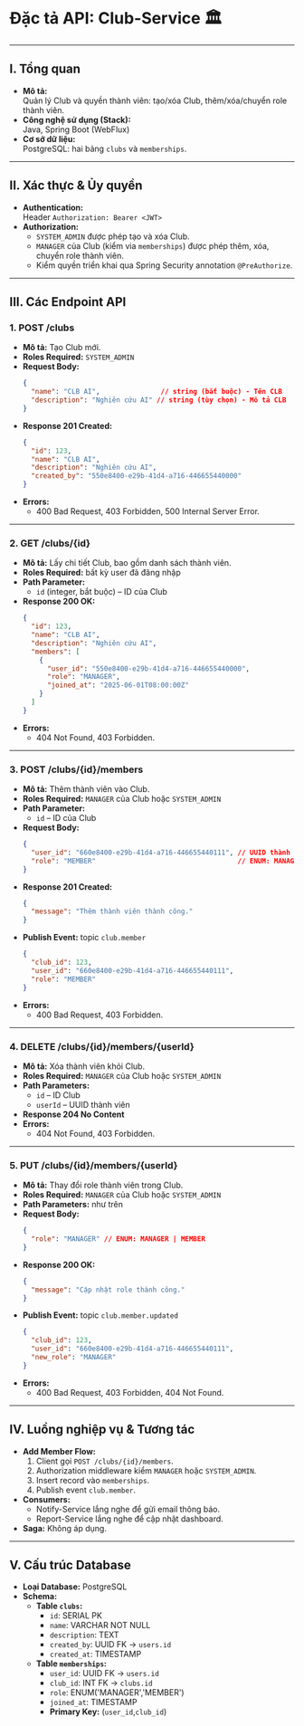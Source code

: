 # Đặc tả API: Club-Service 🏛️

---

## I. Tổng quan

* **Mô tả:**  
  Quản lý Club và quyền thành viên: tạo/xóa Club, thêm/xóa/chuyển role thành viên.  
* **Công nghệ sử dụng (Stack):**  
  Java, Spring Boot (WebFlux)  
* **Cơ sở dữ liệu:**  
  PostgreSQL: hai bảng `clubs` và `memberships`.

---

## II. Xác thực & Ủy quyền

* **Authentication:**  
  Header `Authorization: Bearer <JWT>`  
* **Authorization:**  
  - `SYSTEM_ADMIN` được phép tạo và xóa Club.  
  - `MANAGER` của Club (kiểm via `memberships`) được phép thêm, xóa, chuyển role thành viên.  
  - Kiểm quyền triển khai qua Spring Security annotation `@PreAuthorize`.

---

## III. Các Endpoint API

### 1. POST /clubs

* **Mô tả:** Tạo Club mới.  
* **Roles Required:** `SYSTEM_ADMIN`  
* **Request Body:**
    ```json
    {
      "name": "CLB AI",               // string (bắt buộc) - Tên CLB
      "description": "Nghiên cứu AI" // string (tùy chọn) - Mô tả CLB
    }
    ```
* **Response 201 Created:**
    ```json
    {
      "id": 123, 
      "name": "CLB AI",
      "description": "Nghiên cứu AI",
      "created_by": "550e8400-e29b-41d4-a716-446655440000"
    }
    ```
* **Errors:**  
  * 400 Bad Request, 403 Forbidden, 500 Internal Server Error.

---

### 2. GET /clubs/{id}

* **Mô tả:** Lấy chi tiết Club, bao gồm danh sách thành viên.  
* **Roles Required:** bất kỳ user đã đăng nhập  
* **Path Parameter:**
  * `id` (integer, bắt buộc) – ID của Club  
* **Response 200 OK:**
    ```json
    {
      "id": 123,
      "name": "CLB AI",
      "description": "Nghiên cứu AI",
      "members": [
        {
          "user_id": "550e8400-e29b-41d4-a716-446655440000",
          "role": "MANAGER",
          "joined_at": "2025-06-01T08:00:00Z"
        }
      ]
    }
    ```
* **Errors:**  
  * 404 Not Found, 403 Forbidden.

---

### 3. POST /clubs/{id}/members

* **Mô tả:** Thêm thành viên vào Club.  
* **Roles Required:** `MANAGER` của Club hoặc `SYSTEM_ADMIN`  
* **Path Parameter:**
  * `id` – ID của Club  
* **Request Body:**
    ```json
    {
      "user_id": "660e8400-e29b-41d4-a716-446655440111", // UUID thành viên
      "role": "MEMBER"                                   // ENUM: MANAGER | MEMBER
    }
    ```
* **Response 201 Created:**
    ```json
    {
      "message": "Thêm thành viên thành công."
    }
    ```
* **Publish Event:** topic `club.member`  
    ```json
    {
      "club_id": 123,
      "user_id": "660e8400-e29b-41d4-a716-446655440111",
      "role": "MEMBER"
    }
    ```
* **Errors:**  
  * 400 Bad Request, 403 Forbidden.

---

### 4. DELETE /clubs/{id}/members/{userId}

* **Mô tả:** Xóa thành viên khỏi Club.  
* **Roles Required:** `MANAGER` của Club hoặc `SYSTEM_ADMIN`  
* **Path Parameters:**
  * `id` – ID Club  
  * `userId` – UUID thành viên  
* **Response 204 No Content**  
* **Errors:**  
  * 404 Not Found, 403 Forbidden.

---

### 5. PUT /clubs/{id}/members/{userId}

* **Mô tả:** Thay đổi role thành viên trong Club.  
* **Roles Required:** `MANAGER` của Club hoặc `SYSTEM_ADMIN`  
* **Path Parameters:** như trên  
* **Request Body:**
    ```json
    {
      "role": "MANAGER" // ENUM: MANAGER | MEMBER
    }
    ```
* **Response 200 OK:**
    ```json
    {
      "message": "Cập nhật role thành công."
    }
    ```
* **Publish Event:** topic `club.member.updated`  
    ```json
    {
      "club_id": 123,
      "user_id": "660e8400-e29b-41d4-a716-446655440111",
      "new_role": "MANAGER"
    }
    ```
* **Errors:**  
  * 400 Bad Request, 403 Forbidden, 404 Not Found.

---

## IV. Luồng nghiệp vụ & Tương tác

* **Add Member Flow:**
  1. Client gọi `POST /clubs/{id}/members`.  
  2. Authorization middleware kiểm `MANAGER` hoặc `SYSTEM_ADMIN`.  
  3. Insert record vào `memberships`.  
  4. Publish event `club.member`.  
* **Consumers:**  
  - Notify-Service lắng nghe để gửi email thông báo.  
  - Report-Service lắng nghe để cập nhật dashboard.  
* **Saga:** Không áp dụng.

---

## V. Cấu trúc Database

* **Loại Database:** PostgreSQL  
* **Schema:**
  * **Table `clubs`:**
      * `id`: SERIAL PK  
      * `name`: VARCHAR NOT NULL  
      * `description`: TEXT  
      * `created_by`: UUID FK → `users.id`  
      * `created_at`: TIMESTAMP  
  * **Table `memberships`:**
      * `user_id`: UUID FK → `users.id`  
      * `club_id`: INT FK → `clubs.id`  
      * `role`: ENUM('MANAGER','MEMBER')  
      * `joined_at`: TIMESTAMP  
      * **Primary Key:** (`user_id`,`club_id`)  

